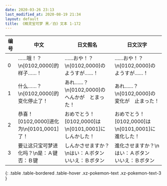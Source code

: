 ```yaml
---
date: 2020-03-26 23:13
last_modified_at: 2020-08-19 21:34
layout: default
title: 《精灵宝可梦 黑／白》文本 1-172
---
```

| 编号 | 中文 | 日文假名 | 日文汉字 |
| ---- | ---- | ---- | --- |
| 0 | ……哦！？\n[0102,0000]的样子……！ | ……おや！？\n[0102,0000]の　ようすが……！ | ……おや！？\n[0102,0000]の　ようすが……！ |
| 1 | 什么……？\n[0102,0000]的变化停止了！ | あれ……？\n[0102,0000]の　へんかが　とまった！ | あれ……？\n[0102,0000]の　変化が　止まった！ |
| 2 | 恭喜！[0102,0000]进化为\n[0101,0001]了！ | おめでとう！　[0102,0000]は\n[0101,0001]に　しんかした！ | おめでとう！　[0102,0000]は\n[0101,0001]に　進化した！ |
| 3 | 要让这只宝可梦进化吗？\n是：Ａ键  否：Ｂ键 | しんかさせますか？\nはい：Ａボタン　いいえ：Ｂボタン | 進化させますか？\nはい：Ａボタン　いいえ：Ｂボタン |
{: .table .table-bordered .table-hover .xz-pokemon-text .xz-pokemon-text-3 }